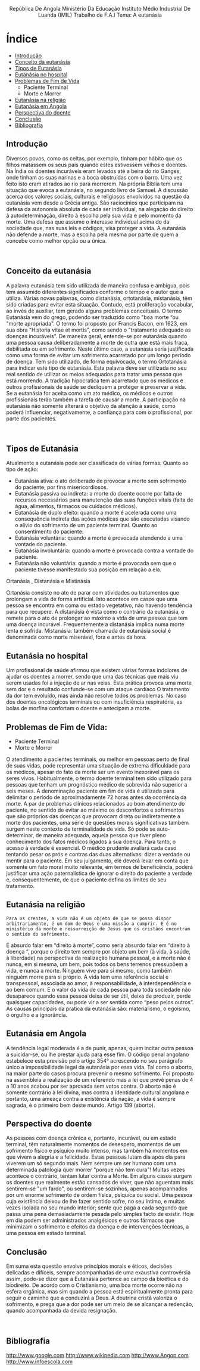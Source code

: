 <p align='center'>
República De Angola
Ministério Da Educação 
Instituto Médio Industrial De Luanda (IMIL)
Trabalho de F.A.I
Tema: 
A 
eutanásia 
</p>


# Índice

* [Introdução](#introdução)
* [Conceito da eutanásia](#conceito-da-eutanásia)
* [Tipos de Eutanásia](#tipos-de-eutanásia)
* [Eutanásia no hospital](#eutanásia-no-hospital)
* [Problemas de Fim de Vida](#problemas-de-fim-de-vida)
  - Paciente Terminal
  - Morte e Morrer
* [Eutanásia na religião](#eutanásia-na-religião)
* [Eutanásia em Angola](#eutanásia-em-angola)
* [Perspectiva do doente](#perspectiva-do-doente)
* [Conclusão](#conclusão)
* [Bibliografia](#bibliografia)


## Introdução

Diversos povos, como os celtas, por exemplo, tinham por hábito que os filhos matassem os seus pais quando estes estivessem velhos e doentes.
 Na Índia os doentes incuráveis eram levados até a beira do rio Ganges, onde tinham as suas narinas e a boca obstruídas com o barro.
 Uma vez feito isto eram atirados ao rio para morrerem. Na própria Bíblia tem uma situação que evoca a eutanásia, no segundo livro de Samuel. 
A discussão acerca dos valores sociais, culturais e religiosos envolvidos na questão da eutanásia vem desde a Grécia antiga.
	São raciocínios que participam na defesa da autonomia absoluta de cada ser individual, na alegação do direito à autodeterminação, direito à escolha pela sua vida e pelo momento da morte. 
Uma defesa que assume o interesse individual acima do da sociedade que, nas suas leis e códigos, visa proteger a vida. A eutanásia não defende a morte, mas a escolha pela mesma por parte de quem a concebe como melhor opção ou a única.

 
## Conceito da eutanásia

A palavra eutanásia tem sido utilizada de maneira confusa e ambígua, pois tem assumido diferentes significados conforme o tempo e o autor que a utiliza. Várias novas palavras, como distanásia, ortotanásia, mistanásia, têm sido criadas para evitar esta situação. 
Contudo, está proliferação vocabular, ao invés de auxiliar, tem gerado alguns problemas conceituais.
O termo Eutanásia vem do grego, podendo ser traduzido como "boa morte “ou "morte apropriada". O termo foi proposto por Francis Bacon, em 1623, em sua obra "Historia vitae et mortis", como sendo o "tratamento adequado as doenças incuráveis".
 De maneira geral, entende-se por eutanásia quando uma pessoa causa deliberadamente a morte de outra que está mais fraca, debilitada ou em sofrimento. 
Neste último caso, a eutanásia seria justificada como uma forma de evitar um sofrimento acarretado por um longo período de doença. Tem sido utilizado, de forma equivocada, o termo Ortotanásia para indicar este tipo de eutanásia. 
Esta palavra deve ser utilizada no seu real sentido de utilizar os meios adequados para tratar uma pessoa que está morrendo. 
 A tradição hipocrática tem acarretado que os médicos e outros profissionais de saúde se dediquem a proteger e preservar a vida. Se a eutanásia for aceita como um ato médico, os médicos e outros profissionais terão também a tarefa de causar a morte. 
A participação na eutanásia não somente alterará o objetivo da atenção à saúde, como poderá influenciar, negativamente, a confiança para com o profissional, por parte dos pacientes.

 
## Tipos de Eutanásia

Atualmente a eutanásia pode ser classificada de várias formas:
Quanto ao tipo de ação: 
-	Eutanásia ativa: o ato deliberado de provocar a morte sem sofrimento do paciente, por fins misericordiosos. 
-	Eutanásia passiva ou indireta: a morte do doente ocorre por falta de recursos necessários para manutenção das suas funções vitais (falta de água, alimentos, fármacos ou cuidados médicos).
-	Eutanásia de duplo efeito: quando a morte é acelerada como uma consequência indireta das ações médicas que são executadas visando o alívio do sofrimento de um paciente terminal.
Quanto ao consentimento do paciente:
-	Eutanásia voluntária: quando a morte é provocada atendendo a uma vontade do paciente. 
-	Eutanásia involuntária: quando a morte é provocada contra a vontade do paciente. 
-	Eutanásia não voluntária: quando a morte é provocada sem que o paciente tivesse manifestado sua posição em relação a ela.

Ortanásia , Distanásia e Mistinásia

Ortanásia consiste no ato de parar com atividades ou tratamentos que prolongam a vida de forma artificial. Isto acontece em casos que uma pessoa se encontra em coma ou estado vegetativo, não havendo tendência para que recupere.
A distanásia é vista como o contrário da eutanásia, e remete para o ato de prolongar ao máximo a vida de uma pessoa que tem uma doença incurável. Frequentemente a distanásia implica numa morte lenta e sofrida.
 Mistanásia: também chamada de eutanásia social é denominada como morte miserável, fora e antes da hora.

## Eutanásia no hospital

Um profissional de saúde afirmou que existem várias formas indolores de ajudar os doentes a morrer, sendo que uma das técnicas que mais viu serem usadas foi a injeção de ar nas veias.
 Esta prática provoca uma morte sem dor e o resultado confunde-se com um ataque cardíaco
O tratamento da dor tem evoluído, mas ainda não resolve todos os problemas. 
No caso dos doentes oncológicos terminais ou com insuficiência respiratória, as bolas de morfina confortam o doente e antecipam a morte.

## Problemas de Fim de Vida:
  - Paciente Terminal
  - Morte e Morrer

O atendimento a pacientes terminais, ou melhor em pessoas perto de final de suas vidas, pode representar uma situação de extrema dificuldade para os médicos, apesar do fato da morte ser um evento inexorável para os seres vivos. 
Habitualmente, o termo doente terminal tem sido utilizado para pessoas que tenham um prognóstico médico de sobrevida não superior a seis meses.
 A denominação paciente em fim de vida é utilizada para delimitar o período de aproximadamente 72 horas antes da ocorrência da morte.
A par de problemas clínicos relacionados ao bom atendimento do paciente, no sentido de evitar ao máximo os desconfortos e sofrimentos que são próprios das doenças que provocam direta ou indiretamente a morte dos pacientes, uma série de questões morais significativas também surgem neste contexto de terminalidade de vida.
Só pode se auto-determinar, de maneira adequada, aquela pessoa que tiver pleno conhecimento dos fatos médicos ligados à sua doença. Para tanto, o acesso à verdade é essencial. 
O médico prudente avaliará cada caso tentando pesar os prós e contras das duas alternativas: dizer a verdade ou mentir para o paciente. 
Em seu julgamento, ele deverá levar em conta que somente um fato moral muito relevante, em termos de beneficência, poderá justificar uma ação paternalística de ignorar o direito do paciente a verdade e, consequentemente, de que o paciente defina os limites de seu tratamento.

## Eutanásia na religião

	Para os crentes, a vida não é um objeto de que se possa dispor arbitrariamente, é um dom de Deus e uma missão a cumprir. E é no ministério da morte e ressurreição de Jesus que os cristãos encontram o sentido do sofrimento.
É absurdo falar em “direito à morte”, como seria absurdo falar em “direito à doença “, porque o direito tem sempre por objeto um bem (à vida, à saúde, à liberdade) na perspectiva da realização humana pessoal, e a morte não é nunca, em si mesma, um bem, pois todos os bens terrenos pressupõem a vida, e nunca a morte.
Ninguém vive para si mesmo, como também ninguém morre para si próprio. A vida tem uma referência social e transpessoal, associada ao amor, à responsabilidade, à interdependência e ao bem comum.
E o valor da vida de cada pessoa para toda sociedade não desaparece quando essa pessoa deixa de ser útil, deixa de produzir, perde quaisquer capacidades, ou pode vir a ser sentida como “peso pelos outros”.
As causas principais da pratica da eutanásia são: materialismo, o egoísmo, o orgulho e a ignorância. 

## Eutanásia em Angola
A tendência legal moderada é a de punir, apenas, quem incitar outra pessoa a suicidar-se, ou lhe prestar ajuda para esse fim. 
O código penal angolano estabelece esta previsão pelo artigo 354° acrescendo no seu parágrafo único a impossibilidade legal da eutanásia por essa vida.
Tal como o aborto, na maior parte do casos procura prevenir o mesmo sofrimento.
Foi proposto na assembleia a realização de um referendo mas a lei que prevê penas de 4 a 10 anos acabou por ser aprovada sem votos contra.
O aborto não é somente contrário à lei divina, mas contra a identidade cultural angolana e portanto, uma ameaça contra a existência da nação, a vida é sempre sagrada, é o primeiro bem deste mundo.
Artigo 139 (aborto).

## Perspectiva do doente
As pessoas com doença crônica e, portanto, incurável, ou em estado terminal, têm naturalmente momentos de desespero, momentos de um sofrimento físico e psíquico muito intenso, mas também há momentos em que vivem a alegria e a felicidade. Estas pessoas lutam dia após dia para viverem um só segundo mais.
 Nem sempre um ser humano com uma determinada patologia quer morrer "porque não tem cura"! Muitas vezes acontece o contrário, tentam lutar contra a Morte. 
Em alguns casos surgem os doentes que realmente estão cansados de viver, que não aguentam mais sentirem-se "um fardo", ou sentirem-se sozinhos, apenas acompanhados por um enorme sofrimento de ordem física, psíquica ou social. 
Uma pessoa cuja existência deixou de lhe fazer sentido sofre, no seu íntimo, e muitas vezes isolada no seu mundo interior; sente que paga a cada segundo que passa uma pena demasiadamente pesada pelo simples facto de existir. 
Hoje em dia podem ser administrados analgésicos e outros fármacos que minimizam o sofrimento e efeitos da doença e de intervenções técnicas, a uma pessoa em estado terminal.
 
## Conclusão

Em suma esta questão envolve princípios morais e éticos, decisões delicadas e difíceis, sempre acompanhadas de uma exaustiva controvérsia assim, pode-se dizer que a Eutanásia pertence ao campo da bioética e do biodireito. 
De acordo com o Cristianismo, uma boa morte ocorre não na esfera orgânica, mas sim quando a pessoa está espiritualmente pronta para seguir o caminho que a conduzirá a Deus. 
A doutrina cristã valoriza o sofrimento, e prega que a dor pode ser um meio de se alcançar a redenção, quando acompanhada da devida resignação.



 
## Bibliografia

http://www.google.com
http://www.wikipedia.com
http://www.Angop.com
http://www.infoescola.com



